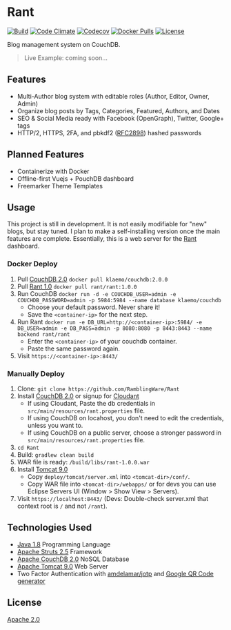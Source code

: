 # Rant

[![Build](https://img.shields.io/travis/RamblingWare/Rant.svg)](https://travis-ci.org/RamblingWare/Rant)
[![Code Climate](https://img.shields.io/codeclimate/github/RamblingWare/Rant.svg)](https://codeclimate.com/github/RamblingWare/Rant)
[![Codecov](https://img.shields.io/codecov/c/github/RamblingWare/Rant.svg)](https://codecov.io/gh/RamblingWare/Rant)
[![Docker Pulls](https://img.shields.io/docker/pulls/rant/rant.svg)]()
[![License](https://img.shields.io/:license-apache-blue.svg)](https://github.com/RamblingWare/Rant/blob/master/LICENSE)

Blog management system on CouchDB.

> Live Example: coming soon...

## Features

 *  Multi-Author blog system with editable roles (Author, Editor, Owner, Admin)
 *  Organize blog posts by Tags, Categories, Featured, Authors, and Dates
 *  SEO & Social Media ready with Facebook (OpenGraph), Twitter, Google+ tags
 *  HTTP/2, HTTPS, 2FA, and pbkdf2 ([RFC2898](https://www.ietf.org/rfc/rfc2898.txt)) hashed passwords
 
## Planned Features

 * Containerize with Docker
 * Offline-first Vuejs + PouchDB dashboard
 * Freemarker Theme Templates

## Usage

This project is still in development. It is not easily modifiable for "new" blogs, but stay tuned. I plan to make a self-installing version once the main features are complete. Essentially, this is a web server for the [Rant](https://github.com/RamblingWare/Rant-Dashboard) dashboard. 

<!--
### One-Click Deploy 
[![Bluemix](https://bluemix.net/deploy/button.png)](https://bluemix.net/deploy?repository=https://github.com/RamblingWare/Rant)
[![Heroku](https://www.herokucdn.com/deploy/button.png)](https://heroku.com/deploy?template=https://github.com/RamblingWare/Rant)
[![Azure](https://azuredeploy.net/deploybutton.png)](https://azuredeploy.net/?repository=https://github.com/RamblingWare/Rant)
[![Docker Cloud](https://files.cloud.docker.com/images/deploy-to-dockercloud.svg)](https://cloud.docker.com/stack/deploy/?repo=https://github.com/RamblingWare/Rant)
 -->

### Docker Deploy

 1. Pull [CouchDB 2.0](https://hub.docker.com/r/klaemo/couchdb/) `docker pull klaemo/couchdb:2.0.0`
 1. Pull [Rant 1.0](https://hub.docker.com/r/rant/rant/) `docker pull rant/rant:1.0.0`
 1. Run CouchDB `docker run -d -e COUCHDB_USER=admin -e COUCHDB_PASSWORD=admin -p 5984:5984 --name database klaemo/couchdb`
     - Choose your default password. Never share it!
     - Save the `<container-ip>` for the next step.
 1. Run Rant `docker run -e DB_URL=http://<container-ip>:5984/ -e DB_USER=admin -e DB_PASS=admin -p 8080:8080 -p 8443:8443 --name backend rant/rant`
     - Enter the `<container-ip>` of your couchdb container.
     - Paste the same password again.
 1. Visit `https://<container-ip>:8443/`
 
 <!-- 
  docker pull rant/rant:1.0.0
  docker build -f deploy/docker/1.0.0/Dockerfile --no-cache --rm -t rant/rant:1.0.0 -t rant/rant .
  docker run -e DB_URL=http://<container-ip>:5984/ -e DB_USER=admin -e DB_PASS=admin -p 8080:8080 -p 8443:8443 --name backend rant/rant
  docker push rant/rant
  docker push rant/rant:1.0.0
 -->
 
### Manually Deploy

 1. Clone: `git clone https://github.com/RamblingWare/Rant`
 1. Install [CouchDB 2.0](https://couchdb.apache.org/) or signup for [Cloudant](https://cloudant.com/)
     - If using Cloudant, Paste the db credentials in `src/main/resources/rant.properties` file.
     - If using CouchDB on locahost, you don't need to edit the credentials, unless you want to.
     - If using CouchDB on a public server, choose a stronger password in `src/main/resources/rant.properties` file.
 1. `cd Rant`
 1. Build: `gradlew clean build`
 1. WAR file is ready: `/build/libs/rant-1.0.0.war`
 1. Install [Tomcat 9.0](https://tomcat.apache.org/)
     - Copy `deploy/tomcat/server.xml` into `<tomcat-dir>/conf/`.
     - Copy WAR file into `<tomcat-dir>/webapps/` or for devs you can use Eclipse Servers UI (Window > Show View > Servers).
 1. Visit `https://localhost:8443/` (Devs: Double-check server.xml that context root is `/` and not `/rant`).

## Technologies Used

 *  [Java 1.8](https://www.java.com/) Programming Language
 *  [Apache Struts 2.5](https://struts.apache.org/) Framework
 *  [Apache CouchDB 2.0](https://couchdb.apache.org/) NoSQL Database
 *  [Apache Tomcat 9.0](https://tomcat.apache.org/) Web Server
 *  Two Factor Authentication with [amdelamar/jotp](https://github.com/amdelamar/jotp) and [Google QR Code generator](https://chart.googleapis.com/chart?chs=200x200&cht=qr&chl=200x200&chld=M|0&cht=qr&chl=otpauth://totp/Company:user@test.com?secret=6ZT3L2TKZ3WYBDS7FEY65TOQZRSRUY7M&issuer=Company&algorithm=SHA1&digits=6&period=30)

## License

[Apache 2.0](https://github.com/RamblingWare/Rant/blob/master/LICENSE)
